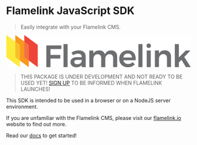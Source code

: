 # Flamelink JavaScript SDK

> Easily integrate with your Flamelink CMS.

![logo](docs/_assets/icon.svg)

> THIS PACKAGE IS UNDER DEVELOPMENT AND NOT READY TO BE USED YET!
> [SIGN UP](https://flamelink.io/#mc-embedded-subscribe-form) TO BE INFORMED WHEN FLAMELINK LAUNCHES!

This SDK is intended to be used in a browser or on a NodeJS server environment.

If you are unfamiliar with the Flamelink CMS, please visit our [flamelink.io](https://flamelink.io/) website to find out more.

Read our [docs](https://flamelink.github.io/flamelink) to get started!
